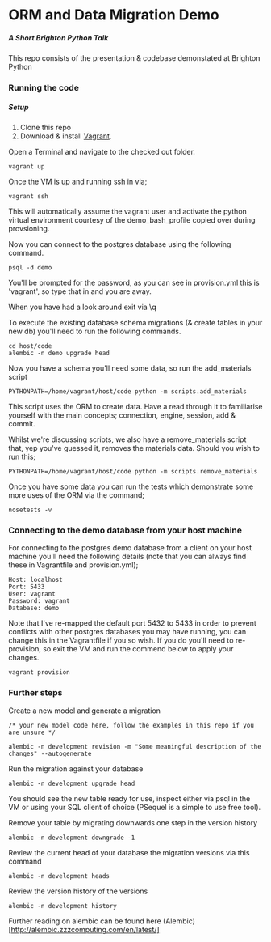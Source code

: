# ORM and Data Migration Demo
##### A Short Brighton Python Talk
This repo consists of the presentation & codebase demonstated at Brighton Python

### Running the code
##### Setup
1. Clone this repo
2. Download & install [Vagrant](https://www.vagrantup.com/).

Open a Terminal and navigate to the checked out folder.
```
vagrant up
```

Once the VM is up and running ssh in via;

```
vagrant ssh
```

This will automatically assume the vagrant user and activate the python virtual environment courtesy of the demo_bash_profile copied over during provsioning.

Now you can connect to the postgres database using the following command.

```
psql -d demo
```

You'll be prompted for the password, as you can see in provision.yml this is 'vagrant', so type that in and you are away. 

When you have had a look around exit via \q


To execute the existing database schema migrations (& create tables in your new db) you'll need to run the following commands.

```
cd host/code
alembic -n demo upgrade head
```

Now you have a schema you'll need some data, so run the add_materials script

```
PYTHONPATH=/home/vagrant/host/code python -m scripts.add_materials
```

This script uses the ORM to create data. Have a read through it to familiarise yourself with the main concepts; connection, engine, session, add & commit.

Whilst we're discussing scripts, we also have a remove_materials script that, yep you've guessed it, removes the materials data. Should you wish to run this; 

```
PYTHONPATH=/home/vagrant/host/code python -m scripts.remove_materials
```


Once you have some data you can run the tests which demonstrate some more uses of the ORM via the command;

```
nosetests -v
```

### Connecting to the demo database from your host machine

For connecting to the postgres demo database from a client on your host machine you'll need the following details (note that you can always find these in Vagrantfile and provision.yml);

```
Host: localhost
Port: 5433
User: vagrant
Password: vagrant
Database: demo
```

Note that I've re-mapped the default port 5432 to 5433 in order to prevent conflicts with other postgres databases you may have running, you can change this in the Vagrantfile if you so wish. If you do you'll need to re-provision, so exit the VM and run the commend below to apply your changes.

```
vagrant provision
```



### Further steps
Create a new model and generate a migration

```
/* your new model code here, follow the examples in this repo if you are unsure */

alembic -n development revision -m "Some meaningful description of the changes" --autogenerate
```

Run the migration against your database

```
alembic -n development upgrade head
```

You should see the new table ready for use, inspect either via psql in the VM or using your SQL client of choice (PSequel is a simple to use free tool).

Remove your table by migrating downwards one step in the version history

```
alembic -n development downgrade -1
```

Review the current head of your database the migration versions via this command

```
alembic -n development heads
```

Review the version history of the versions

```
alembic -n development history
```


Further reading on alembic can be found here (Alembic)[http://alembic.zzzcomputing.com/en/latest/]


